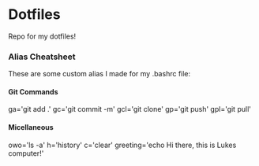 # Dotfiles
Repo for my dotfiles! 

<h3>Alias Cheatsheet</h3>
These are some custom alias I made for my .bashrc file:

<h4>Git Commands</h4>
ga='git add .'
gc='git commit -m'
gcl='git clone'
gp='git push'
gpl='git pull'

<h4>Micellaneous</h4>
owo='ls -a'
h='history'
c='clear'
greeting='echo Hi there, this is Lukes computer!'